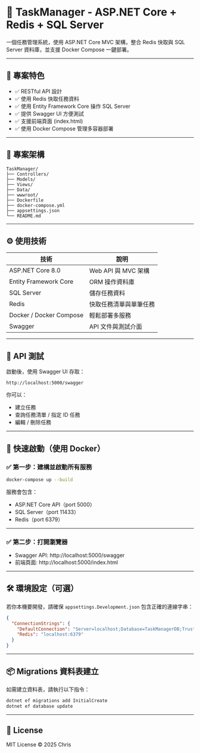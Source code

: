 # 🧠 TaskManager - ASP.NET Core + Redis + SQL Server

一個任務管理系統，使用 ASP.NET Core MVC 架構，整合 Redis 快取與 SQL Server 資料庫，並支援 Docker Compose 一鍵部署。

---

## 🚀 專案特色

- ✅ RESTful API 設計
- ✅ 使用 Redis 快取任務資料
- ✅ 使用 Entity Framework Core 操作 SQL Server
- ✅ 提供 Swagger UI 方便測試
- ✅ 支援前端頁面 (index.html)
- ✅ 使用 Docker Compose 管理多容器部署

---

## 📁 專案架構

```
TaskManager/
├── Controllers/
├── Models/
├── Views/
├── Data/
├── wwwroot/
├── Dockerfile
├── docker-compose.yml
├── appsettings.json
└── README.md
```

---

## ⚙️ 使用技術

| 技術 | 說明 |
|------|------|
| ASP.NET Core 8.0 | Web API 與 MVC 架構 |
| Entity Framework Core | ORM 操作資料庫 |
| SQL Server | 儲存任務資料 |
| Redis | 快取任務清單與單筆任務 |
| Docker / Docker Compose | 輕鬆部署多服務 |
| Swagger | API 文件與測試介面 |

---

## 🧪 API 測試

啟動後，使用 Swagger UI 存取：

```
http://localhost:5000/swagger
```

你可以：
- 建立任務
- 查詢任務清單 / 指定 ID 任務
- 編輯 / 刪除任務

---

## 🐳 快速啟動（使用 Docker）

### ✅ 第一步：建構並啟動所有服務

```bash
docker-compose up --build
```

服務會包含：

- ASP.NET Core API（port 5000）
- SQL Server（port 11433）
- Redis（port 6379）

---

### ✅ 第二步：打開瀏覽器

- Swagger API: http://localhost:5000/swagger
- 前端頁面: http://localhost:5000/index.html

---

## 🛠 環境設定（可選）

若你本機要開發，請確保 `appsettings.Development.json` 包含正確的連線字串：

```json
{
  "ConnectionStrings": {
    "DefaultConnection": "Server=localhost;Database=TaskManagerDB;Trusted_Connection=True;TrustServerCertificate=True;",
    "Redis": "localhost:6379"
  }
}
```

---

## 📦 Migrations 資料表建立

如需建立資料表，請執行以下指令：

```bash
dotnet ef migrations add InitialCreate
dotnet ef database update
```

---

## 📜 License

MIT License © 2025 Chris
